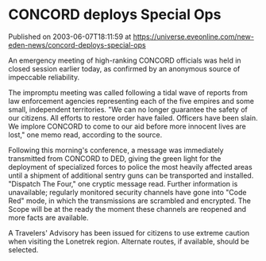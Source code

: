 # CONCORD deploys Special Ops
Published on 2003-06-07T18:11:59 at https://universe.eveonline.com/new-eden-news/concord-deploys-special-ops

An emergency meeting of high-ranking CONCORD officials was held in closed session earlier today, as confirmed by an anonymous source of impeccable reliability.  
  
The impromptu meeting was called following a tidal wave of reports from law enforcement agencies representing each of the five empires and some small, independent territories. "We can no longer guarantee the safety of our citizens. All efforts to restore order have failed. Officers have been slain. We implore CONCORD to come to our aid before more innocent lives are lost," one memo read, according to the source.  
  
Following this morning's conference, a message was immediately transmitted from CONCORD to DED, giving the green light for the deployment of specialized forces to police the most heavily affected areas until a shipment of additional sentry guns can be transported and installed. "Dispatch The Four," one cryptic message read. Further information is unavailable; regularly monitored security channels have gone into "Code Red" mode, in which the transmissions are scrambled and encrypted. The Scope will be at the ready the moment these channels are reopened and more facts are available.  
  
A Travelers' Advisory has been issued for citizens to use extreme caution when visiting the Lonetrek region. Alternate routes, if available, should be selected.
